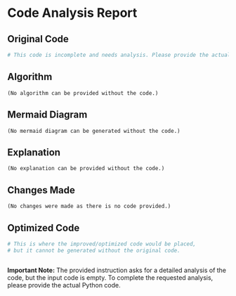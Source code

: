 # Code Analysis Report

## Original Code

```python
# This code is incomplete and needs analysis. Please provide the actual code to analyze.
```

## Algorithm

```
(No algorithm can be provided without the code.)
```

## Mermaid Diagram

```mermaid
(No mermaid diagram can be generated without the code.)
```

## Explanation

```
(No explanation can be provided without the code.)
```

## Changes Made

```
(No changes were made as there is no code provided.)
```

## Optimized Code

```python
# This is where the improved/optimized code would be placed,
# but it cannot be generated without the original code.
```
```
```


**Important Note:**  The provided instruction asks for a detailed analysis of the code, but the input code is empty.  To complete the requested analysis, please provide the actual Python code.